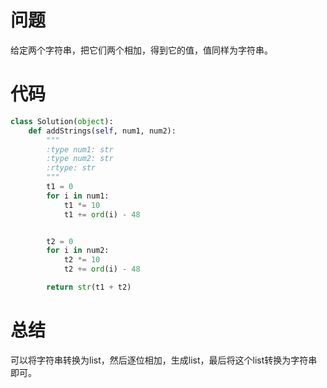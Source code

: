 # 问题
给定两个字符串，把它们两个相加，得到它的值，值同样为字符串。
# 代码
```python
class Solution(object):
    def addStrings(self, num1, num2):
        """
        :type num1: str
        :type num2: str
        :rtype: str
        """
        t1 = 0
        for i in num1:
            t1 *= 10
            t1 += ord(i) - 48


        t2 = 0
        for i in num2:
            t2 *= 10
            t2 += ord(i) - 48

        return str(t1 + t2)
```
# 总结
可以将字符串转换为list，然后逐位相加，生成list，最后将这个list转换为字符串即可。
